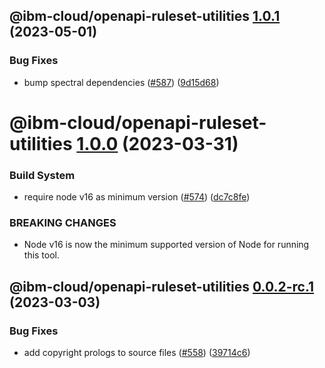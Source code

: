 ## @ibm-cloud/openapi-ruleset-utilities [1.0.1](https://github.com/IBM/openapi-validator/compare/@ibm-cloud/openapi-ruleset-utilities@1.0.0...@ibm-cloud/openapi-ruleset-utilities@1.0.1) (2023-05-01)


### Bug Fixes

* bump spectral dependencies ([#587](https://github.com/IBM/openapi-validator/issues/587)) ([9d15d68](https://github.com/IBM/openapi-validator/commit/9d15d68a86aa30198b0d5c955773b7fe76e07cd1))

# @ibm-cloud/openapi-ruleset-utilities [1.0.0](https://github.com/IBM/openapi-validator/compare/@ibm-cloud/openapi-ruleset-utilities@0.0.1...@ibm-cloud/openapi-ruleset-utilities@1.0.0) (2023-03-31)


### Build System

* require node v16 as minimum version ([#574](https://github.com/IBM/openapi-validator/issues/574)) ([dc7c8fe](https://github.com/IBM/openapi-validator/commit/dc7c8fee2bca21ac1c93a7ccbb46eabbafc7eeef))


### BREAKING CHANGES

* Node v16 is now the minimum supported version of Node for running this tool.

## @ibm-cloud/openapi-ruleset-utilities [0.0.2-rc.1](https://github.com/IBM/openapi-validator/compare/@ibm-cloud/openapi-ruleset-utilities@0.0.1...@ibm-cloud/openapi-ruleset-utilities@0.0.2-rc.1) (2023-03-03)


### Bug Fixes

* add copyright prologs to source files ([#558](https://github.com/IBM/openapi-validator/issues/558)) ([39714c6](https://github.com/IBM/openapi-validator/commit/39714c67f3288ef047ea4539d4cccb725ddea849))
